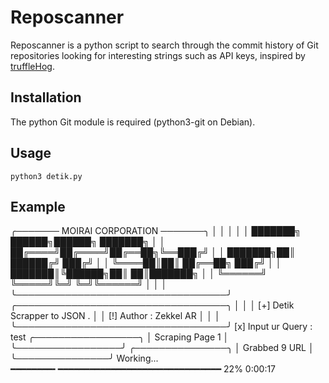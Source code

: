 # Reposcanner
Reposcanner is a python script to search through the commit history of Git repositories looking for interesting strings such as API keys, inspired by [truffleHog](https://raw.githubusercontent.com/dxa4481/truffleHog).

## Installation
The python Git module is required (python3-git on Debian).


## Usage

```
python3 detik.py
```

## Example
╭─────── MOIRAI CORPORATION ───────╮
│                                  │
│                                  │
│ ███████╗ ██████╗██████╗ ███████╗ │
│ ██╔════╝██╔════╝██╔══██╗╚══███╔╝ │
│ ███████╗██║     ██████╔╝  ███╔╝  │
│ ╚════██║██║     ██╔══██╗ ███╔╝   │
│ ███████║╚██████╗██║  ██║███████╗ │
│ ╚══════╝ ╚═════╝╚═╝  ╚═╝╚══════╝ │
│                                  │
╰──────────────────────────────────╯
╭──────────────────────────────────╮
│                                  │
│ [+] Detik Scrapper to JSON     . │
│ [!] Author : Zekkel AR           │
│                                  │
╰──────────────────────────────────╯
[x] Input ur Query : test
╭─────────────────╮
│ Scraping Page 1 │
╰─────────────────╯
╭───────────────╮
│ Grabbed 9 URL │
╰───────────────╯
Working... ━━━━━━━━╸━━━━━━━━━━━━━━━━━━━━━━━━━━━━━━━  22% 0:00:17

